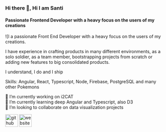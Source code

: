 ### Hi there 👋, Hi I am Santi
#### Passionate Frontend Developer with a heavy focus on the users of my creations
![I a passionate Front End Developer with a heavy focus on the users of my creations.

I have experience in crafting products in many different environments, as a solo soldier, as a team member, bootstrapping projects from scratch or adding new features to big consolidated products.

I understand, I do and I ship 

Skills: Angular, React, Typescript, Node, Firebase, PostgreSQL and many other Pokemons

🔭 I’m currently working on i2CAT  
🌱 I’m currently learning deep Angular and Typescript, also D3  
👯 I’m looking to collaborate on data visualization projects  

[<img src='https://cdn.jsdelivr.net/npm/simple-icons@3.0.1/icons/github.svg' alt='github' height='40'>](https://github.com/thir13en)  [<img src='https://cdn.jsdelivr.net/npm/simple-icons@3.0.1/icons/icloud.svg' alt='website' height='40'>](santiloopz.com)  

